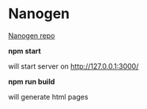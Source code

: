 # Nanogen

[Nanogen repo](https://github.com/doug2k1/nanogen)


**npm start**

will start server on http://127.0.0.1:3000/


**npm run build**

will generate html pages

